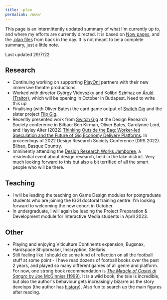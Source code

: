 ```yaml
---
title: .plan
permalink: /now/
---
```


This page is an intermittently updated summary of what I'm currently up to, and where my efforts are currently directed. It is based on [Now pages](https://nownownow.com/about), and the [.plan files](https://datatracker.ietf.org/doc/html/rfc1288) from back in the day. It is not meant to be a complete summary, just a little note.

Last updated 29/7/22

## Research
* Continuing working on supporting [PlayOn!](/projects/play-on) partners with their new immersive theatre productions.
* Worked with director György Vidovszky and Kolibri Szinhaz on [Áruló (Traitor)](https://kolibriszinhaz.hu/eloadas/arulo/?gallery_only=yes), which will be opening in October in Budapest. Need to write this up
* Finalising (with Oliver Bates) the card game output of [Switch Gig](/projects/switch-gig) and the sister project [Flip Gig](http://www.flipgig.org/).
* Recently presented work from [Switch Gig](/projects/switch-gig) at the Design Research Society conference in Bilbao: Ben Kirman, Oliver Bates, Carolynne Lord, and Hayley Alter (2022) [Thinking Outside the Bag: Worker-led Speculation and the Future of Gig Economy Delivery Platforms](/papers/Kirman2022OutsideTheBag.pdf). In proceedings of 2022 Design Research Society Conference (DRS 2022). Bilbao, Basque Country.
* Imminently attending the [Design Research Works Jamboree](https://jamboree.designresearch.works/home), a residential event about design research, held in the lake district. Very much looking forward to this but also a bit terrified of all the smart people who will be there.

## Teaching
* I will be leading the teaching on Game Design modules for postgraduate students who are joining the IGGI doctoral training centre. I'm looking forward to welcoming the new cohort in October.
* In undergraduate, I will again be leading the Project Preparation & Development module for Interactive Media students in April 2023.

## Other

* Playing and enjoying Viticulture Continents expansion, Bugsnax, Hardspace Shipbreaker, Inscryption, Stellaris.
* Still feeling like I should do some kind of reflection on all the football stuff at some point - I have read dozens of football books over the past 2 years, and played so many different games of all genre and platform. For now, one strong book recommendation is [*The Miracle of Castel di Sangro* by Joe McGinniss (1999)](https://openlibrary.org/works/OL3928927W/The_Miracle_of_Castel_Di_Sangro?edition=ia%3Amiracleofcasteld00joem_0). It is a wild book, the tale is incredible, but also the author's behaviour gets increasingly bizarre as the story develops (the author has [history](https://en.wikipedia.org/wiki/Fatal_Vision_controversy)). Also fun to search up the main figures after reading.
